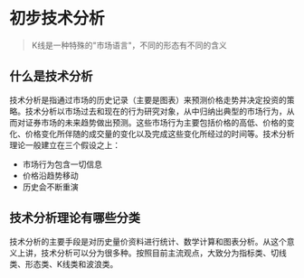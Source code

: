 # 初步技术分析

> K线是一种特殊的"市场语言"，不同的形态有不同的含义

## 什么是技术分析

技术分析是指通过市场的历史记录（主要是图表）来预测价格走势并决定投资的策略。技术分析以市场过去和现在的行为研究对象，从中归纳出典型的市场行为，从而对证券市场的未来趋势做出预测。这些市场行为主要包括价格的高低、价格的变化、价格变化所伴随的成交量的变化以及完成这些变化所经过的时间等。技术分析理论一般建立在三个假设之上：

* 市场行为包含一切信息
* 价格沿趋势移动
* 历史会不断重演

## 技术分析理论有哪些分类

技术分析的主要手段是对历史量价资料进行统计、数学计算和图表分析。从这个意义上讲，技术分析可以分为很多种。按照目前主流观点，大致分为指标类、切线类、形态类、K线类和波浪类。
